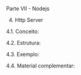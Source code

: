 Parte VII - Nodejs

4. Http Server

4.1. Conceito:

4.2. Estrutura:

4.3. Exemplo:

4.4. Material complementar:
